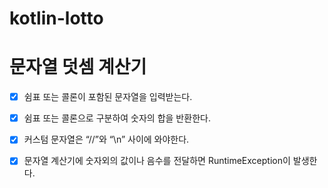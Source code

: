 # kotlin-lotto

# 문자열 덧셈 계산기 
- [X] 쉼표 또는 콜론이 포함된 문자열을 입력받는다.
- [X] 쉼표 또는 콜론으로 구분하여 숫자의 합을 반환한다.
- [X] 커스텀 문자열은  “//”와 “\n” 사이에 와야한다.
- [X] 문자열 계산기에 숫자외의 값이나 음수를 전달하면 RuntimeException이 발생한다.

 
